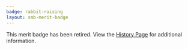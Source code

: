 ```yaml
---
badge: rabbit-raising
layout: smb-merit-badge
---
```


This merit badge has been retired. View the [History Page](history/) for additional information.
